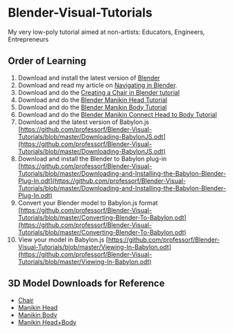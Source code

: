 # Blender-Visual-Tutorials
My very low-poly tutorial aimed at non-artists: Educators, Engineers, Entrepreneurs

## Order of Learning

1. Download and install the latest version of [Blender](https://www.blender.org/)
2. Download and read my article on [Navigating in Blender](https://github.com/professorf/Blender-Visual-Tutorials/blob/master/Blender-Navigation.odt).
3. Download and do the [Creating a Chair in Blender tutorial](https://github.com/professorf/Blender-Visual-Tutorials/blob/master/Creating-a-Chair-in-Blender.odt)
4. Download and do the [Blender Manikin Head Tutorial](https://github.com/professorf/Blender-Visual-Tutorials/blob/master/Blender-Manikin-Head.odt)
5. Download and do the [Blender Manikin Body Tutorial](https://github.com/professorf/Blender-Visual-Tutorials/blob/master/Blender-Manikin-Body.odt)
6. Download and do the [Blender Manikin Connect Head to Body Tutorial](https://github.com/professorf/Blender-Visual-Tutorials/blob/master/Blender-Manikin-Connect-Head-Body.odt)
7. Download and the latest version of Babylon.js [https://github.com/professorf/Blender-Visual-Tutorials/blob/master/Downloading-BabylonJS.odt](https://github.com/professorf/Blender-Visual-Tutorials/blob/master/Downloading-BabylonJS.odt)
8. Download and install the Blender to Babylon plug-in [https://github.com/professorf/Blender-Visual-Tutorials/blob/master/Downloading-and-Installing-the-Babylon-Blender-Plug-In.odt](https://github.com/professorf/Blender-Visual-Tutorials/blob/master/Downloading-and-Installing-the-Babylon-Blender-Plug-In.odt)
9. Convert your Blender model to Babylon.js format [https://github.com/professorf/Blender-Visual-Tutorials/blob/master/Converting-Blender-To-Babylon.odt](https://github.com/professorf/Blender-Visual-Tutorials/blob/master/Converting-Blender-To-Babylon.odt)
10. View your model in Babylon.js [https://github.com/professorf/Blender-Visual-Tutorials/blob/master/Viewing-In-Babylon.odt](https://github.com/professorf/Blender-Visual-Tutorials/blob/master/Viewing-In-Babylon.odt)

## 3D Model Downloads for Reference
* [Chair](https://github.com/professorf/Blender-Visual-Tutorials/blob/master/FlorNickChair.blend)
* [Manikin Head](https://github.com/professorf/Blender-Visual-Tutorials/blob/master/FlorNickHead.blend)
* [Manikin Body](https://github.com/professorf/Blender-Visual-Tutorials/commit/296869226e61ac7ba13684754b5a083042772679)
* [Manikin Head+Body](https://github.com/professorf/Blender-Visual-Tutorials/blob/master/FlorNickManikin.blend)

